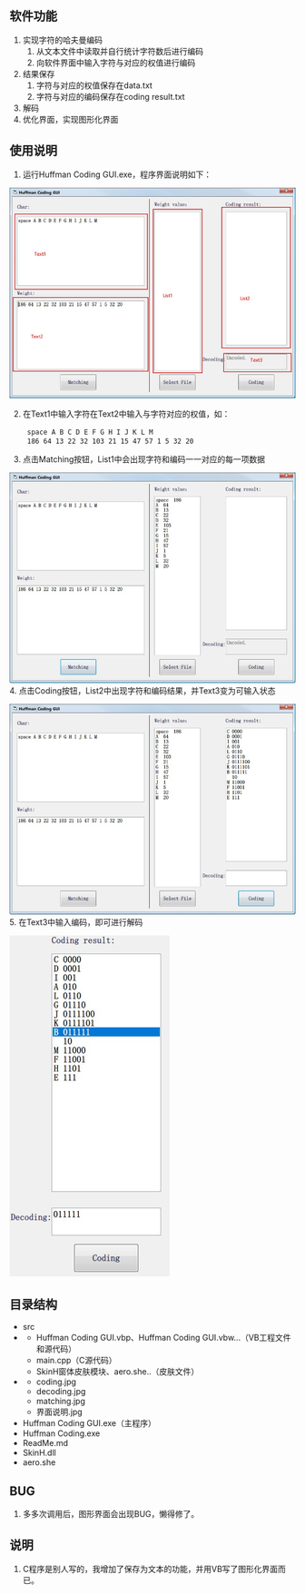 ## 软件功能

1.  实现字符的哈夫曼编码
	1. 从文本文件中读取并自行统计字符数后进行编码
	2. 向软件界面中输入字符与对应的权值进行编码
2. 结果保存
   1. 字符与对应的权值保存在data.txt
   2. 字符与对应的编码保存在coding result.txt
3. 解码
4. 优化界面，实现图形化界面

## 使用说明

1. 运行Huffman Coding GUI.exe，程序界面说明如下：

![avatar](./pic/界面说明.jpg)

2. 在Text1中输入字符在Text2中输入与字符对应的权值，如：

		space A B C D E F G H I J K L M
		186 64 13 22 32 103 21 15 47 57 1 5 32 20

3. 点击Matching按钮，List1中会出现字符和编码一一对应的每一项数据

![avatar](./pic/matching.jpg)
4. 点击Coding按钮，List2中出现字符和编码结果，并Text3变为可输入状态

![avatar](./pic/coding.jpg)
5. 在Text3中输入编码，即可进行解码

![avatar](./pic/decoding.jpg)


## 目录结构

- src
- - Huffman Coding GUI.vbp、Huffman Coding GUI.vbw...（VB工程文件和源代码）
  - main.cpp（C源代码）
  - SkinH窗体皮肤模块、aero.she..（皮肤文件）
- - coding.jpg
   - decoding.jpg
   - matching.jpg
   - 界面说明.jpg
- Huffman Coding GUI.exe（主程序）
- Huffman Coding.exe
- ReadMe.md
- SkinH.dll
- aero.she

## BUG
1. 多多次调用后，图形界面会出现BUG，懒得修了。

## 说明
1. C程序是别人写的，我增加了保存为文本的功能，并用VB写了图形化界面而已。

